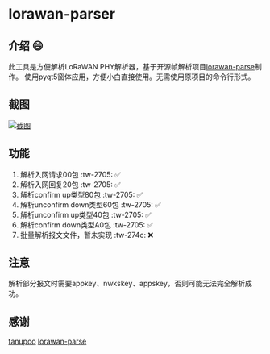 # lorawan-parser  
## 介绍 :smile: 
此工具是方便解析LoRaWAN PHY解析器，基于开源帧解析项目[lorawan-parse](https://github.com/tanupoo/lorawan-parse)制作。
使用pyqt5窗体应用，方便小白直接使用。无需使用原项目的命令行形式。
## 截图
[![截图](https://s1.ax1x.com/2022/08/17/vBYwGD.md.png)](https://imgtu.com/i/vBYwGD)
## 功能
1. 解析入网请求00包 :tw-2705:  :white_check_mark: 
2. 解析入网回复20包 :tw-2705: :white_check_mark: 
3. 解析confirm up类型80包 :tw-2705: :white_check_mark: 
4. 解析unconfirm down类型60包 :tw-2705: :white_check_mark: 
5. 解析unconfirm up类型40包 :tw-2705: :white_check_mark: 
6. 解析confirm down类型A0包 :tw-2705: :white_check_mark: 
7. 批量解析报文文件，暂未实现  :tw-274c:  :x: 

## 注意
解析部分报文时需要appkey、nwkskey、appskey，否则可能无法完全解析成功。
## 感谢
[tanupoo](https://github.com/tanupoo)
[lorawan-parse](https://github.com/tanupoo/lorawan-parse)